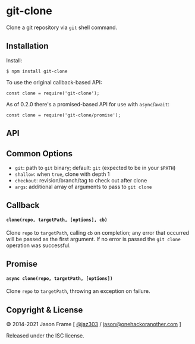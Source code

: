 # git-clone

Clone a git repository via `git` shell command.

## Installation

Install:

    $ npm install git-clone

To use the original callback-based API:

    const clone = require('git-clone');

As of 0.2.0 there's a promised-based API for use with `async`/`await`:

    const clone = require('git-clone/promise');

## API

## Common Options

  * `git`: path to `git` binary; default: `git` (expected to be in your `$PATH`)
  * `shallow`: when `true`, clone with depth 1
  * `checkout`: revision/branch/tag to check out after clone
  * `args`: additional array of arguments to pass to `git clone`

## Callback

#### `clone(repo, targetPath, [options], cb)`

Clone `repo` to `targetPath`, calling `cb` on completion; any error that occurred will be passed as the first argument. If no error is passed the `git clone` operation was successful.

## Promise

#### `async clone(repo, targetPath, [options])`

Clone `repo` to `targetPath`, throwing an exception on failure.

## Copyright &amp; License

&copy; 2014-2021 Jason Frame [ [@jaz303](http://twitter.com/jaz303) / [jason@onehackoranother.com](mailto:jason@onehackoranother.com) ]

Released under the ISC license.
